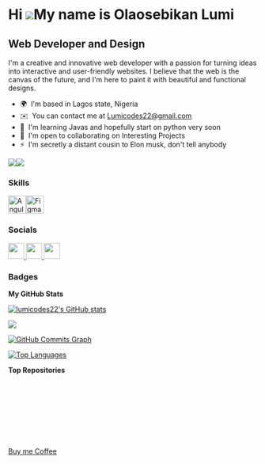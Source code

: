 Hi ![](https://user-images.githubusercontent.com/18350557/176309783-0785949b-9127-417c-8b55-ab5a4333674e.gif)My name is Olaosebikan Lumi
========================================================================================================================================

Web Developer and Design
------------------------

I'm a creative and innovative web developer with a passion for turning ideas into interactive and user-friendly websites. I believe that the web is the canvas of the future, and I'm here to paint it with beautiful and functional designs.

* 🌍  I'm based in Lagos state, Nigeria
* ✉️  You can contact me at [Lumicodes22@gmail.com](mailto:Lumicodes22@gmail.com)
* 🧠  I'm learning Javas and hopefully start on python very soon
* 🤝  I'm open to collaborating on Interesting Projects
* ⚡  I'm secretly a distant cousin to Elon musk, don't tell anybody

<a href="https://www.github.com/lumicodes22" target="_blank" rel="noreferrer"><img
src="https://img.shields.io/github/followers/lumicodes22?logo=github&style=for-the-badge&color=ef4444&labelColor=713f12" /></a><a href="https://www.x.com/lumicodes1" target="_blank" rel="noreferrer"><img
src="https://img.shields.io/twitter/follow/lumicodes1?logo=twitter&style=for-the-badge&color=ef4444&labelColor=713f12"
/></a>

### Skills


<p align="left">
<a href="https://angular.io/" target="_blank" rel="noreferrer"><img src="https://raw.githubusercontent.com/danielcranney/readme-generator/main/public/icons/skills/angularjs-colored.svg" width="36" height="36" alt="Angular" /></a><a href="https://www.figma.com/" target="_blank" rel="noreferrer"><img src="https://raw.githubusercontent.com/danielcranney/readme-generator/main/public/icons/skills/figma-colored.svg" width="36" height="36" alt="Figma" /></a>
</p>


### Socials

<p align="left"> <a href="https://www.github.com/lumicodes22" target="_blank" rel="noreferrer"> <picture> <source media="(prefers-color-scheme: dark)" srcset="https://raw.githubusercontent.com/danielcranney/readme-generator/main/public/icons/socials/github-dark.svg" /> <source media="(prefers-color-scheme: light)" srcset="https://raw.githubusercontent.com/danielcranney/readme-generator/main/public/icons/socials/github.svg" /> <img src="https://raw.githubusercontent.com/danielcranney/readme-generator/main/public/icons/socials/github.svg" width="32" height="32" /> </picture> </a> <a href="https://www.linkedin.com/in/olaosebikan-pelumi-3a715a282" target="_blank" rel="noreferrer"> <picture> <source media="(prefers-color-scheme: dark)" srcset="https://raw.githubusercontent.com/danielcranney/readme-generator/main/public/icons/socials/linkedin-dark.svg" /> <source media="(prefers-color-scheme: light)" srcset="https://raw.githubusercontent.com/danielcranney/readme-generator/main/public/icons/socials/linkedin.svg" /> <img src="https://raw.githubusercontent.com/danielcranney/readme-generator/main/public/icons/socials/linkedin.svg" width="32" height="32" /> </picture> </a> <a href="https://www.x.com/lumicodes1" target="_blank" rel="noreferrer"> <picture> <source media="(prefers-color-scheme: dark)" srcset="https://raw.githubusercontent.com/danielcranney/readme-generator/main/public/icons/socials/twitter-dark.svg" /> <source media="(prefers-color-scheme: light)" srcset="https://raw.githubusercontent.com/danielcranney/readme-generator/main/public/icons/socials/twitter.svg" /> <img src="https://raw.githubusercontent.com/danielcranney/readme-generator/main/public/icons/socials/twitter.svg" width="32" height="32" /> </picture> </a></p>

### Badges

<b>My GitHub Stats</b>

<a href="http://www.github.com/lumicodes22"><img src="https://github-readme-stats.vercel.app/api?username=lumicodes22&show_icons=true&hide=&count_private=true&title_color=0891b2&text_color=ffffff&icon_color=ef4444&bg_color=713f12&hide_border=true&show_icons=true" alt="lumicodes22's GitHub stats" /></a>

<a href="http://www.github.com/lumicodes22"><img src="https://github-readme-streak-stats.herokuapp.com/?user=lumicodes22&stroke=ffffff&background=713f12&ring=0891b2&fire=0891b2&currStreakNum=ffffff&currStreakLabel=0891b2&sideNums=ffffff&sideLabels=ffffff&dates=ffffff&hide_border=true" /></a>

<a href="http://www.github.com/lumicodes22"><img src="https://github-readme-activity-graph.cyclic.app/graph?username=lumicodes22&bg_color=713f12&color=ffffff&line=ef4444&point=ffffff&area_color=713f12&area=true&hide_border=true&custom_title=GitHub%20Commits%20Graph" alt="GitHub Commits Graph" /></a>

<a href="https://github.com/lumicodes22" align="left"><img src="https://github-readme-stats.vercel.app/api/top-langs/?username=lumicodes22&langs_count=10&title_color=0891b2&text_color=ffffff&icon_color=ef4444&bg_color=713f12&hide_border=true&locale=en&custom_title=Top%20%Languages" alt="Top Languages" /></a>

<b>Top Repositories</b>

<div width="100%" align="center"></div><br /><br /><br /><br /><br /><br /><br />

<a href="https://www.buymeacoffee.com/lumicodes">Buy me Coffee</a>
